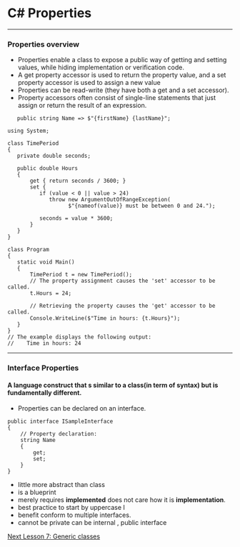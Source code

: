 # C# Properties
---
### Properties overview
* Properties enable a class to expose a public way of getting and setting values, while hiding implementation or verification code.
* A get property accessor is used to return the property value, and a set property accessor is used to assign a new value
* Properties can be read-write (they have both a get and a set accessor).
* Property accessors often consist of single-line statements that just assign or return the result of an expression.


`    public string Name => $"{firstName} {lastName}";   `

```
using System;

class TimePeriod
{
   private double seconds;

   public double Hours
   {
       get { return seconds / 3600; }
       set {
          if (value < 0 || value > 24)
             throw new ArgumentOutOfRangeException(
                   $"{nameof(value)} must be between 0 and 24.");

          seconds = value * 3600;
       }
   }
}

class Program
{
   static void Main()
   {
       TimePeriod t = new TimePeriod();
       // The property assignment causes the 'set' accessor to be called.
       t.Hours = 24;

       // Retrieving the property causes the 'get' accessor to be called.
       Console.WriteLine($"Time in hours: {t.Hours}");
   }
}
// The example displays the following output:
//    Time in hours: 24

```
---

### Interface Properties

#### A language construct that s similar to a class(in term of syntax) but is fundamentally different.

* Properties can be declared on an interface.
```
public interface ISampleInterface
{
    // Property declaration:
    string Name
    {
        get;
        set;
    }
}

```
* little more abstract than class
* is a blueprint
* merely requires **implemented** does not care how it is **implementation**.
* best practice to start by uppercase I
* benefit conform to multiple interfaces.
* cannot be private can be internal , public interface

[Next Lesson 7: Generic classes](./generic-classes.md)
